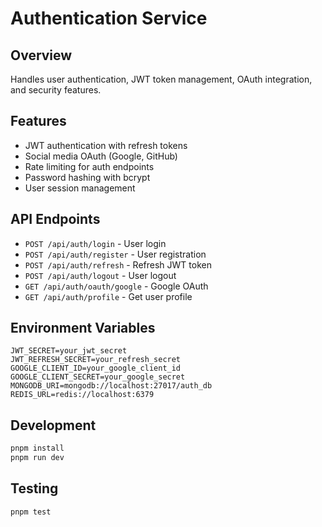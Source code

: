 # Authentication Service

## Overview
Handles user authentication, JWT token management, OAuth integration, and security features.

## Features
- JWT authentication with refresh tokens
- Social media OAuth (Google, GitHub)
- Rate limiting for auth endpoints
- Password hashing with bcrypt
- User session management

## API Endpoints
- `POST /api/auth/login` - User login
- `POST /api/auth/register` - User registration
- `POST /api/auth/refresh` - Refresh JWT token
- `POST /api/auth/logout` - User logout
- `GET /api/auth/oauth/google` - Google OAuth
- `GET /api/auth/profile` - Get user profile

## Environment Variables
```env
JWT_SECRET=your_jwt_secret
JWT_REFRESH_SECRET=your_refresh_secret
GOOGLE_CLIENT_ID=your_google_client_id
GOOGLE_CLIENT_SECRET=your_google_secret
MONGODB_URI=mongodb://localhost:27017/auth_db
REDIS_URL=redis://localhost:6379
```

## Development
```bash
pnpm install
pnpm run dev
```

## Testing
```bash
pnpm test
```